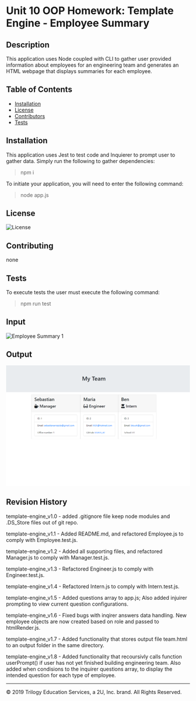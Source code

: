 # Unit 10 OOP Homework: Template Engine - Employee Summary

## Description

This application uses Node coupled with CLI to gather user provided information about employees for an engineering team and generates an HTML webpage that displays summaries for each employee.

## Table of Contents

* [Installation](#installation) 
* [License](#license) 
* [Contributors](#contributing) 
* [Tests](#tests) 

## Installation

This application uses Jest to test code and Inquierer to prompt user to gather data. Simply run the following to gather dependencies:
> npm i

To initiate your application, you will need to enter the following command:
> node app.js

## License

![License](https://img.shields.io/badge/License-none-blue.svg)

## Contributing

none

## Tests

To execute tests the user must execute the following command:
> npm run test

## Input
![Employee Summary 1](./assets/10-OOP-homework-demo-2.gif)

## Output
![Employee Summary 1](./assets/10-OOP-homework-demo-1.png)


## Revision History
template-engine_v1.0 - added .gitignore file keep node modules and .DS_Store files out of git repo.

template-engine_v1.1 - Added README.md, and refactored Employee.js to comply with Employee.test.js.

template-engine_v1.2 - Added all supporting files, and refactored Manager.js to comply with Manager.test.js.

template-engine_v1.3 - Refactored Engineer.js to comply with Engineer.test.js.

template-engine_v1.4 - Refactored Intern.js to comply with Intern.test.js.

template-engine_v1.5 - Added questions array to app.js; Also added injuirer prompting to view current question configurations.

template-engine_v1.6 - Fixed bugs with inqirer answers data handling. New employee objects are now created based on role and passed to htmlRender.js.  

template-engine_v1.7 - Added functionality that stores output file team.html to an output folder in the same directory.

template-engine_v1.8 - Added functionality that recoursivly calls function userPrompt() if user has not yet finished building engineering team. Also added when condisions to the inquirer questions array, to display the intended question for each type of employee.

- - -
© 2019 Trilogy Education Services, a 2U, Inc. brand. All Rights Reserved.
